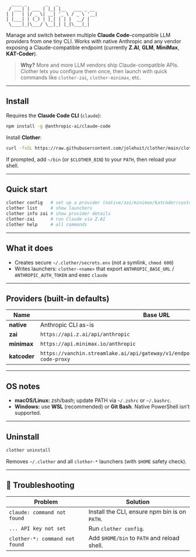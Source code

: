 ```text
  ____ _       _   _               
 / ___| | ___ | |_| |__   ___ _ __ 
| |   | |/ _ \| __| '_ \ / _ \ '__|
| |___| | (_) | |_| | | |  __/ |   
 \____|_|\___/ \__|_| |_|\___|_|   
```

Manage and switch between multiple **Claude Code**–compatible LLM providers from one tiny CLI.
Works with native Anthropic and any vendor exposing a Claude-compatible endpoint (currently **Z.AI**, **GLM**, **MiniMax**, **KAT-Coder**).

> **Why?** More and more LLM vendors ship Claude-compatible APIs. Clother lets you configure them once, then launch with quick commands like `clother-zai`, `clother-minimax`, etc.

---

## Install

Requires the **Claude Code CLI** (`claude`):

```bash
npm install -g @anthropic-ai/claude-code
```

Install **Clother**:

```bash
curl -fsSL https://raw.githubusercontent.com/jolehuit/clother/main/clother.sh | bash
```

If prompted, add `~/bin` (or `$CLOTHER_BIN`) to your `PATH`, then reload your shell.

---

## Quick start

```bash
clother config   # set up a provider (native/zai/minimax/katcoder/custom)
clother list     # show launchers
clother info zai # show provider details
clother-zai      # run Claude via Z.AI
clother help     # all commands
```

---

## What it does

* Creates secure `~/.clother/secrets.env` (not a symlink, `chmod 600`)
* Writes launchers: `clother-<name>` that export `ANTHROPIC_BASE_URL` / `ANTHROPIC_AUTH_TOKEN` and exec `claude`

---

## Providers (built-in defaults)

| Name         | Base URL                                                                                   | Required Env                   |
| ------------ | ------------------------------------------------------------------------------------------ | ------------------------------ |
| **native**   | Anthropic CLI as-is                                                                        | —                              |
| **zai**      | `https://api.z.ai/api/anthropic`                                                           | `ZAI_API_KEY`                  |
| **minimax**  | `https://api.minimax.io/anthropic`                                                         | `MINIMAX_API_KEY`              |
| **katcoder** | `https://vanchin.streamlake.ai/api/gateway/v1/endpoints/$VC_ENDPOINT_ID/claude-code-proxy` | `VC_API_KEY`, `VC_ENDPOINT_ID` |

---

## OS notes

* **macOS/Linux:** zsh/bash; update PATH via `~/.zshrc` or `~/.bashrc`.
* **Windows:** use **WSL** (recommended) or **Git Bash**. Native PowerShell isn’t supported.

---

## Uninstall

```bash
clother uninstall
```

Removes `~/.clother` and all `clother-*` launchers (with `$HOME` safety check).

---

## 🧭 Troubleshooting

| Problem                        | Solution                                      |
| ------------------------------ | --------------------------------------------- |
| `claude: command not found`    | Install the CLI, ensure npm bin is on `PATH`. |
| `... API key not set`          | Run `clother config`.                         |
| `clother-*: command not found` | Add `$HOME/bin` to `PATH` and reload shell.   |
